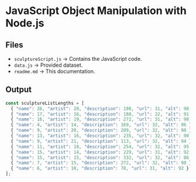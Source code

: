 # JavaScript Object Manipulation with Node.js

## Files 
- `sculptureScript.js` → Contains the JavaScript code.
- `data.js` → Provided dataset.
- `readme.md` → This documentation.

## Output
```js
const sculptureListLengths = [
  { "name": 26, "artist": 20, "description": 198, "url": 31, "alt": 90 },
  { "name": 17, "artist": 16, "description": 188, "url": 32, "alt": 91 },
  { "name": 16, "artist": 19, "description": 272, "url": 31, "alt": 98 },
  { "name": 4, "artist": 14, "description": 169, "url": 32, "alt": 96 },
  { "name": 9, "artist": 20, "description": 209, "url": 32, "alt": 98 },
  { "name": 13, "artist": 16, "description": 235, "url": 32, "alt": 90 },
  { "name": 9, "artist": 21, "description": 113, "url": 32, "alt": 94 },
  { "name": 11, "artist": 18, "description": 254, "url": 32, "alt": 95 },
  { "name": 15, "artist": 14, "description": 229, "url": 31, "alt": 92 },
  { "name": 15, "artist": 15, "description": 332, "url": 32, "alt": 86 },
  { "name": 7, "artist": 15, "description": 272, "url": 32, "alt": 98 },
  { "name": 6, "artist": 10, "description": 78, "url": 31, "alt": 92 }
];
